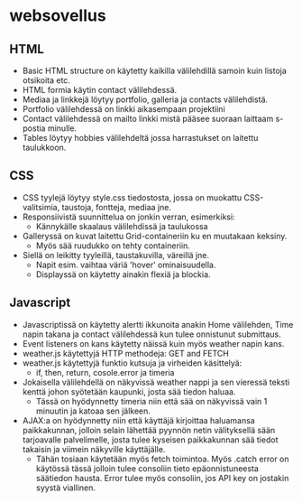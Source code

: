 # websovellus

## HTML

- Basic HTML structure on käytetty kaikilla välilehdillä samoin kuin listoja otsikoita etc.
- HTML formia käytin contact välilehdessä.
- Mediaa ja linkkejä löytyy portfolio, galleria ja contacts välilehdistä.
- Portfolio välilehdessä on linkki aikasempaan projektiini
- Contact välilehdessä on mailto linkki mistä pääsee suoraan laittaam s-postia minulle.
- Tables löytyy hobbies välilehdeltä jossa harrastukset on laitettu taulukkoon.

## CSS

- CSS tyylejä löytyy style.css tiedostosta, jossa on muokattu CSS-valitsimia, taustoja, fontteja, mediaa jne.
- Responsiivistä suunnittelua on jonkin verran, esimerkiksi:
  - Kännykälle skaalaus välilehdissä ja taulukossa
- Galleryssä on kuvat laitettu Grid-containeriin ku en muutakaan keksiny.
  - Myös sää ruudukko on tehty containeriin.
- Siellä on leikitty tyyleillä, taustakuvilla, väreillä jne.
  - Napit esim. vaihtaa väriä 'hover' ominaisuudella.
  - Displayssä on käytetty ainakin flexiä ja blockia.

## Javascript

- Javascriptissä on käytetty alertti ikkunoita anakin Home välilehden, Time napin takana ja contact välilehdessä kun tulee onnistunut submittaus.
- Event listeners on kans käytetty näissä kuin myös weather napin kans.
- weather.js käytettyjä HTTP methodeja: GET and FETCH
- weather.js käytettyjä funktio kutsuja ja virheiden käsittelyä:
  - if, then, return, cosole.error ja timeria
- Jokaisella välilehdellä on näkyvissä weather nappi ja sen vieressä teksti kenttä johon syötetään kaupunki, josta sää tiedon haluaa.
  - Tässä on hyödynnetty timeria niin että sää on näkyvissä vain 1 minuutin ja katoaa sen jälkeen.
- AJAX:a on hyödynnetty niin että käyttäjä kirjoittaa haluamansa paikkakunnan, jolloin selain lähettää pyynnön netin välityksellä sään tarjoavalle palvelimelle, josta tulee kyseisen paikkakunnan sää tiedot takaisin ja viimein näkyville käyttäjälle.
  - Tähän tosiaan käytetään myös fetch toimintoa. Myös .catch error on käytössä tässä jolloin tulee consoliin tieto epäonnistuneesta säätiedon hausta. Error tulee myös consoliin, jos API key on jostakin syystä viallinen.

